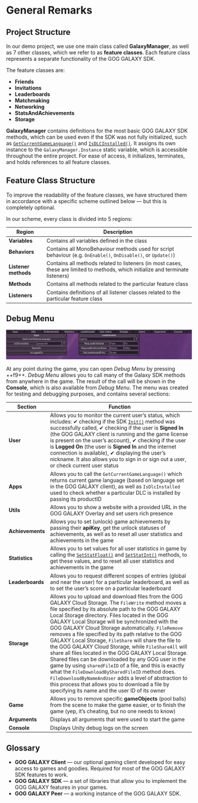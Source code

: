 # General Remarks

## Project Structure

In our demo project, we use one main class called **GalaxyManager**, as well as 7 other classes, which we refer to as **feature classes**. Each feature class represents a separate functionality of the GOG GALAXY SDK.

The feature classes are:

- **Friends**
- **Invitations**
- **Leaderboards**
- **Matchmaking**
- **Networking**
- **StatsAndAchievements**
- **Storage**

**GalaxyManager** contains definitions for the most basic GOG GALAXY SDK methods, which can be used even if the SDK was not fully initialized, such as [`GetCurrentGameLanguage()`](https://docs.gog.com/galaxyapi/classgalaxy_1_1api_1_1IApps.html#a3f9c65577ba3ce08f9addb81245fa305) and [`IsDLCInstalled()`](https://docs.gog.com/galaxyapi/classgalaxy_1_1api_1_1IApps.html#a46fbdec6ec2e1b6d1a1625ba157d3aa2). It assigns its own instance to the `GalaxyManager.Instance` static variable, which is accessible throughout the entire project. For ease of access, it initializes, terminates, and holds references to all feature classes.

## Feature Class Structure

To improve the readability of the feature classes, we have structured them in accordance with a specific scheme outlined below — but this is completely optional.

In our scheme, every class is divided into 5 regions:

| **Region**           | Description                                                  |
| -------------------- | ------------------------------------------------------------ |
| **Variables**        | Contains all variables defined in the class                  |
| **Behaviors**        | Contains all MonoBehaviour methods used for script behaviour (e.g. `OnEnable()`, `OnDisable()`, or `Update()`) |
| **Listener methods** | Contains all methods related to listeners (in most cases, these are limited to methods, which initialize and terminate listeners) |
| **Methods**          | Contains all methods related to the particular feature class |
| **Listeners**        | Contains definitions of all listener classes related to the particular feature class |

## Debug Menu

![Debug Menu](_assets/demo-debug-menu.png)

At any point during the game, you can open *Debug Menu* by pressing ++f9++. *Debug Menu* allows you to call many of the Galaxy SDK methods from anywhere in the game. The result of the call will be shown in the **Console**, which is also available from *Debug Menu*. The menu was created for testing and debugging purposes, and contains several sections:

| **Section**      | Function                                                     |
| ---------------- | ------------------------------------------------------------ |
| **User**  | Allows you to monitor the current user’s status, which includes: ✔︎ checking if the SDK [`Init()`](https://docs.gog.com/galaxyapi/group__Peer.html#ga7d13610789657b6aebe0ba0aa542196f) method was successfully called, ✔︎ checking if the user is **Signed In** (the GOG GALAXY client is running and the game license is present on the user’s account), ✔︎ checking if the user is **Logged On** (the user is **Signed In** and the internet connection is available), ✔︎ displaying the user’s nickname. It also allows you to sign in or sign out a user, or check current user status |
| **Apps**         | Allows you to call the `GetCurrentGameLanguage()` which returns current game language (based on language set in the GOG GALAXY client), as well as `IsDlcInstalled` used to check whether a particular DLC is installed by passing its productID |
| **Utils**        | Allows you to show a website with a provided URL in the GOG GALAXY Overlay and set users rich presence |
| **Achievements** | Allows you to set (unlock) game achievements by passing their **apiKey**, get the unlock statuses of achievements, as well as to reset all user statistics and achievements in the game |
| **Statistics**   | Allows you to set values for all user statistics in game by calling the [`SetStatFloat()`](https://docs.gog.com/galaxyapi/classgalaxy_1_1api_1_1IStats.html#adefd43488e071c40dc508d38284a1074) and [`SetStatInt()`](https://docs.gog.com/galaxyapi/classgalaxy_1_1api_1_1IStats.html#ab6e6c0a170b7ffcab82f1718df355814) methods, to get these values, and to reset all user statistics and achievements in the game |
| **Leaderboards** | Allows you to request different scopes of entries (global and near the user) for a particular leaderboard, as well as to set the user’s score on a particular leaderboard |
| **Storage** | Allows you to upload and download files from the GOG GALAXY Cloud Storage. The `FileWrite` method moves a file specified by its absolute path to the GOG GALAXY Local Storage directory. Files located in the GOG GALAXY Local Storage will be synchronized with the GOG GALAXY Cloud Storage automatically. `FileRemove` removes a file specified by its path relative to the GOG GALAXY Local Storage, `FileShare` will share the file to the GOG GALAXY Cloud Storage, while `FileShareAll` will share all files located in the GOG GALAXY Local Storage. Shared files can be downloaded by any GOG user in the game by using `sharedFileID` of a file, and this is exactly what the `FileDownloadBySharedFileID` method does. `FileDownloadByNameAndUser` adds a level of abstraction to this process that allows you to download a file by specifying its name and the user ID of its owner |
| **Game**         | Allows you to remove specific **gameObjects** (pool balls) from the scene to make the game easier, or to finish the game (yep, it’s cheating, but no one needs to know) |
| **Arguments**    | Displays all arguments that were used to start the game      |
| **Console**      | Displays Unity debug logs on the screen                      |

## Glossary

- **GOG GALAXY Client** — our optional gaming client developed for easy access to games and goodies. Required for most of the GOG GALAXY SDK features to work.
- **GOG GALAXY SDK** — a set of libraries that allow you to implement the GOG GALAXY features in your games.
- **GOG GALAXY Peer** — a working instance of the GOG GALAXY SDK.
